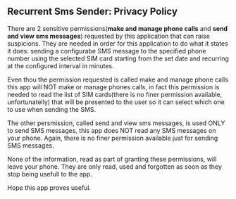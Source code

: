## Recurrent Sms Sender: Privacy Policy

There are 2 sensitive permissions(**make and manage phone calls** and **send and view sms messages**) requested by this application that can raise suspicions. They are needed in order for this application to do what it states it does: sending a configurabe SMS message to the specified phone number using the selected SIM card starting from the set date and recurring at the configured interval in minutes.

Even thou the permission requested is called make and manage phone calls this app will NOT make or manage phones calls, in fact this permission is needed to read the list of SIM cards(there is no finer permission available, unfortunatelly) that will be presented to the user so it can select which one to use when sending the SMS.

The other persmission, called send and view sms messages, is used ONLY to send SMS messages, this app does NOT read any SMS messages on your phone. Again, there is no finer permission available just for sending SMS messages.

None of the information, read as part of granting these permissions, will leave your phone. They are only read, used and forgotten as soon as they stop being usefull to the app.

Hope this app proves useful.